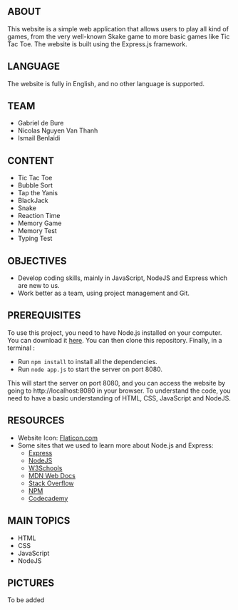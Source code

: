 ABOUT
--------------------------------
This website is a simple web application that allows users to play
all kind of games, from the very well-known Skake game to more basic games
like Tic Tac Toe. The website is built using the Express.js framework.

LANGUAGE
--------------------------------
The website is fully in English, and no other language is supported.

TEAM
--------------------------------
- Gabriel de Bure
- Nicolas Nguyen Van Thanh
- Ismail Benlaidi

CONTENT
--------------------------------
- Tic Tac Toe
- Bubble Sort
- Tap the Yanis
- BlackJack
- Snake
- Reaction Time
- Memory Game
- Memory Test
- Typing Test

OBJECTIVES
--------------------------------
- Develop coding skills, mainly in JavaScript, NodeJS and Express which are new to us.
- Work better as a team, using project management and Git.

PREREQUISITES
--------------------------------
To use this project, you need to have Node.js installed on your computer. You can download it [here](https://nodejs.org/en/download/prebuilt-installer). You can then clone this repository. Finally, in a terminal :
- Run `npm install` to install all the dependencies.
- Run `node app.js` to start the server on port 8080.

This will start the server on port 8080, and you can access the website by going to http://localhost:8080 in your browser.
To understand the code, you need to have a basic understanding of HTML, CSS, JavaScript and NodeJS.

RESOURCES
--------------------------------------------

- Website Icon: [Flaticon.com](https://flaticon.com/)
- Some sites that we used to learn more about Node.js and Express:
    - [Express](https://expressjs.com/)
    - [NodeJS](https://nodejs.org/en/)
    - [W3Schools](https://www.w3schools.com/)
    - [MDN Web Docs](https://developer.mozilla.org/en-US/)
    - [Stack Overflow](https://stackoverflow.com/)
    - [NPM](https://www.npmjs.com/)
    - [Codecademy](https://www.codecademy.com/)

MAIN TOPICS
--------------------------------------------
- HTML
- CSS
- JavaScript
- NodeJS

PICTURES
-------------------------------------------
To be added
